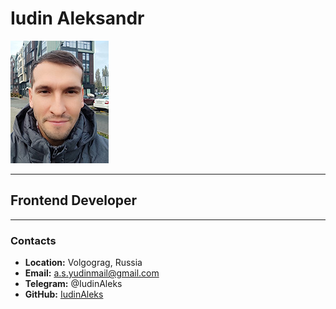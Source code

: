 # Iudin Aleksandr
![avatar](/img/avatar.jpg "Аватар")
***
## Frontend Developer
***
### Contacts
* **Location:** Volgograg, Russia
* **Email:** a.s.yudinmail@gmail.com
* **Telegram:** @IudinAleks
* **GitHub:** [IudinAleks](https://github.com/IudinAleks "GitHub")

